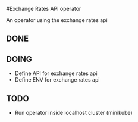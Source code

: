 #Exchange Rates API operator

An operator using the exchange rates api

## DONE

## DOING

- Define API for exchange rates api
- Define ENV for exchange rates api

## TODO

- Run operator inside localhost cluster (minikube)
